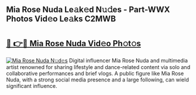 ## Mia Rose Nuda Le𝚊k𝚎d N𝚞𝚍es - Part-WWX Photos Vid𝚎o Le𝚊ks C2MWB

# <h2><a href="http://fbg5h5e.evod.top/?m=Mia+Rose+Nuda">🔗 👉🔴 Mia Rose Nuda Vid𝚎o Ph𝚘t𝚘s</a></h2>

[![Mia Rose Nuda N𝚞d𝚎s](https://i.imgur.com/8V9OHl7.gif)](http://fbg5h5e.evod.top/?m=Mia+Rose+Nuda)
Digital influencer Mia Rose Nuda and multimedia artist renowned for sharing lifestyle and dance-related content via solo and collaborative performances and brief vlogs. A public figure like Mia Rose Nuda, with a strong social media presence and a large following, can wield significant influence. 
